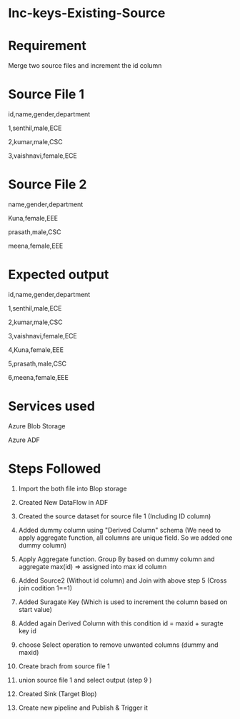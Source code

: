 # Inc-keys-Existing-Source

# Requirement
Merge two source files and increment the id column
# Source File 1
id,name,gender,department

1,senthil,male,ECE

2,kumar,male,CSC

3,vaishnavi,female,ECE

# Source File 2

name,gender,department

Kuna,female,EEE

prasath,male,CSC

meena,female,EEE

# Expected output

id,name,gender,department

1,senthil,male,ECE

2,kumar,male,CSC

3,vaishnavi,female,ECE

4,Kuna,female,EEE

5,prasath,male,CSC

6,meena,female,EEE

# Services used

Azure Blob Storage

Azure ADF

# Steps Followed

1. Import the both file into Blop storage

2. Created New DataFlow in ADF

3. Created the source dataset for source file 1 (Including ID column)

4. Added dummy column using "Derived Column" schema (We need to apply aggregate function, all columns are unique field. So we added one dummy column)

5. Apply Aggregate function. Group By based on dummy column and aggregate max(id) => assigned into max id column

6. Added Source2 (Without id column) and Join with above step 5 (Cross join codition 1==1)

7. Added Suragate Key (Which is used to increment the column based on start value)

8. Added again Derived Column with this condition id = maxid + suragte key id 

9. choose Select operation to remove unwanted columns (dummy and maxid)

10. Create brach from source file 1

11. union source file 1 and select output (step 9 )

12. Created Sink (Target Blop)

13. Create new pipeline and Publish & Trigger it
